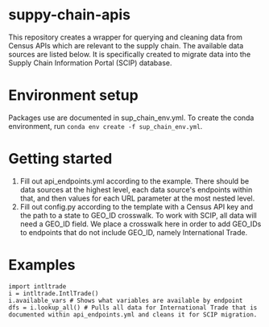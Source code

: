 # suppy-chain-apis

This repository creates a wrapper for querying and cleaning data from Census APIs which are relevant to the supply chain. The available data sources are listed below. It is specifically created to migrate data into the Supply Chain Information Portal (SCIP) database.

# Environment setup
Packages use are documented in sup_chain_env.yml. To create the conda environment, run `conda env create -f sup_chain_env.yml`.

# Getting started
1. Fill out api_endpoints.yml according to the example. There should be data sources at the highest level, each data source's endpoints within that, and then values for each URL parameter at the most nested level.
2. Fill out config.py according to the template with a Census API key and the path to a state to GEO_ID crosswalk. To work with SCIP, all data will need a GEO_ID field. We place a crosswalk here in order to add GEO_IDs to endpoints that do not include GEO_ID, namely International Trade.

# Examples
```
import intltrade
i = intltrade.IntlTrade()
i.available_vars # Shows what variables are available by endpoint
dfs = i.lookup_all() # Pulls all data for International Trade that is documented within api_endpoints.yml and cleans it for SCIP migration.
```
